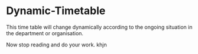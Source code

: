# Dynamic-Timetable
This time table will change dynamically according to the ongoing situation in the department or organisation.

Now stop reading and do your work.
khjn
